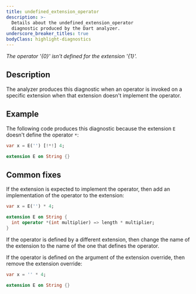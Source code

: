 ```yaml
---
title: undefined_extension_operator
description: >-
  Details about the undefined_extension_operator
  diagnostic produced by the Dart analyzer.
underscore_breaker_titles: true
bodyClass: highlight-diagnostics
---
```


_The operator '{0}' isn't defined for the extension '{1}'._

## Description

The analyzer produces this diagnostic when an operator is invoked on a
specific extension when that extension doesn't implement the operator.

## Example

The following code produces this diagnostic because the extension `E`
doesn't define the operator `*`:

```dart
var x = E('') [!*!] 4;

extension E on String {}
```

## Common fixes

If the extension is expected to implement the operator, then add an
implementation of the operator to the extension:

```dart
var x = E('') * 4;

extension E on String {
  int operator *(int multiplier) => length * multiplier;
}
```

If the operator is defined by a different extension, then change the name
of the extension to the name of the one that defines the operator.

If the operator is defined on the argument of the extension override, then
remove the extension override:

```dart
var x = '' * 4;

extension E on String {}
```
